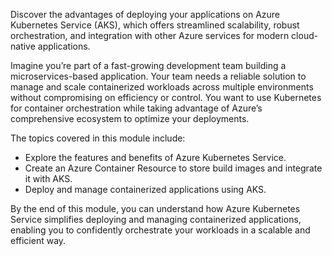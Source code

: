 Discover the advantages of deploying your applications on Azure Kubernetes Service (AKS), which offers streamlined scalability, robust orchestration, and integration with other Azure services for modern cloud-native applications.

Imagine you’re part of a fast-growing development team building a microservices-based application. Your team needs a reliable solution to manage and scale containerized workloads across multiple environments without compromising on efficiency or control. You want to use Kubernetes for container orchestration while taking advantage of Azure’s comprehensive ecosystem to optimize your deployments.

The topics covered in this module include:
- Explore the features and benefits of Azure Kubernetes Service.
- Create an Azure Container Resource to store build images and integrate it with AKS.
- Deploy and manage containerized applications using AKS.

By the end of this module, you can understand how Azure Kubernetes Service simplifies deploying and managing containerized applications, enabling you to confidently orchestrate your workloads in a scalable and efficient way.